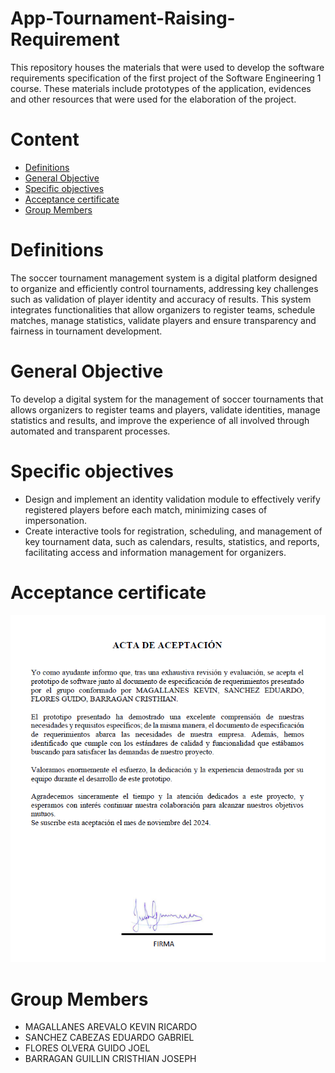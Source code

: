 # App-Tournament-Raising-Requirement
This repository houses the materials that were used to develop the software requirements specification of the first project of the Software Engineering 1 course. These materials include prototypes of the application, evidences and other resources that were used for the elaboration of the project.
# Content
- [Definitions](#Definitions)
- [General Objective](#General-Objetive)
- [Specific objectives](#Specific-objectives)
- [Acceptance certificate](#Acceptance-certificate)
- [Group Members](#Group-Members)
# Definitions
The soccer tournament management system is a digital platform designed to organize and efficiently control tournaments, addressing key challenges such as validation of player identity and accuracy of results. This system integrates functionalities that allow organizers to register teams, schedule matches, manage statistics, validate players and ensure transparency and fairness in tournament development.
# General Objective
To develop a digital system for the management of soccer tournaments that allows organizers to register teams and players, validate identities, manage statistics and results, and improve the experience of all involved through automated and transparent processes.
# Specific objectives
- Design and implement an identity validation module to effectively verify registered players before each match, minimizing cases of impersonation.
- Create interactive tools for registration, scheduling, and management of key tournament data, such as calendars, results, statistics, and reports, facilitating access and information management for organizers.
# Acceptance certificate
![Acceptance certificate](Acceptance%20certificate/Captura%20de%20pantalla%202024-11-19%20153551.png)
# Group Members
- MAGALLANES AREVALO KEVIN RICARDO
- SANCHEZ CABEZAS EDUARDO GABRIEL
- FLORES OLVERA GUIDO JOEL
- BARRAGAN GUILLIN CRISTHIAN JOSEPH
